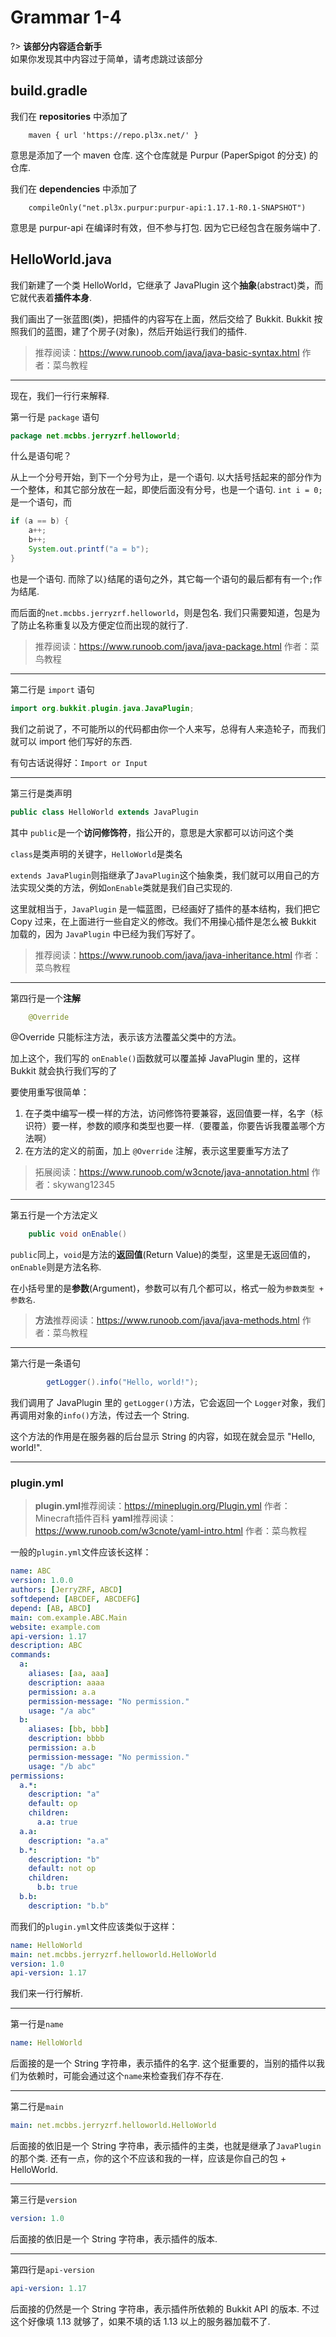 # Grammar 1-4

?> **该部分内容适合新手**<br>如果你发现其中内容过于简单，请考虑跳过该部分

## build.gradle

我们在 **repositories** 中添加了

~~~
    maven { url 'https://repo.pl3x.net/' }
~~~

意思是添加了一个 maven 仓库. 这个仓库就是 Purpur (PaperSpigot 的分支) 的仓库.

我们在 **dependencies** 中添加了

~~~
    compileOnly("net.pl3x.purpur:purpur-api:1.17.1-R0.1-SNAPSHOT")
~~~

意思是 purpur-api 在编译时有效，但不参与打包. 因为它已经包含在服务端中了.

## HelloWorld.java

我们新建了一个类 HelloWorld，它继承了 JavaPlugin 这个**抽象**(abstract)类，而它就代表着**插件本身**.

我们画出了一张蓝图(类)，把插件的内容写在上面，然后交给了 Bukkit. Bukkit 按照我们的蓝图，建了个房子(对象)，然后开始运行我们的插件.

> 推荐阅读：https://www.runoob.com/java/java-basic-syntax.html 作者：菜鸟教程

<hr>

现在，我们一行行来解释.

第一行是 `package` 语句

```java
package net.mcbbs.jerryzrf.helloworld;
```

什么是语句呢？

从上一个分号开始，到下一个分号为止，是一个语句. 以大括号括起来的部分作为一个整体，和其它部分放在一起，即使后面没有分号，也是一个语句.
`int i = 0;` 是一个语句，而

```java
if (a == b) {
	a++;
	b++;
	System.out.printf("a = b");
}
```

也是一个语句.
而除了以`}`结尾的语句之外，其它每一个语句的最后都有有一个`;`作为结尾.

而后面的`net.mcbbs.jerryzrf.helloworld`，则是包名. 我们只需要知道，包是为了防止名称重复以及方便定位而出现的就行了.

> 推荐阅读：https://www.runoob.com/java/java-package.html 作者：菜鸟教程

------

第二行是 `import` 语句

```java
import org.bukkit.plugin.java.JavaPlugin;
```

我们之前说了，不可能所以的代码都由你一个人来写，总得有人来造轮子，而我们就可以 import 他们写好的东西.

有句古话说得好：`Import or Input`

------

第三行是类声明

```java
public class HelloWorld extends JavaPlugin
```

其中 `public`是一个**访问修饰符**，指公开的，意思是大家都可以访问这个类

`class`是类声明的关键字，`HelloWorld`是类名

`extends JavaPlugin`则指继承了`JavaPlugin`这个抽象类，我们就可以用自己的方法实现父类的方法，例如`onEnable`类就是我们自己实现的.

这里就相当于，`JavaPlugin` 是一幅蓝图，已经画好了插件的基本结构，我们把它 Copy 过来，在上面进行一些自定义的修改。我们不用操心插件是怎么被 Bukkit 加载的，因为 `JavaPlugin` 中已经为我们写好了。

> 推荐阅读：https://www.runoob.com/java/java-inheritance.html 作者：菜鸟教程

------

第四行是一个**注解**

```java
    @Override
```

@Override 只能标注方法，表示该方法覆盖父类中的方法。

加上这个，我们写的 `onEnable()`函数就可以覆盖掉 JavaPlugin 里的，这样 Bukkit 就会执行我们写的了

要使用重写很简单：

1. 在子类中编写一模一样的方法，访问修饰符要兼容，返回值要一样，名字（标识符）要一样，参数的顺序和类型也要一样.（要覆盖，你要告诉我覆盖哪个方法啊）
2. 在方法的定义的前面，加上 `@Override` 注解，表示这里要重写方法了

> 拓展阅读：https://www.runoob.com/w3cnote/java-annotation.html 作者：skywang12345

------

第五行是一个方法定义

```java
    public void onEnable()
```

`public`同上，`void`是方法的**返回值**(Return Value)的类型，这里是无返回值的，`onEnable`则是方法名称.

在小括号里的是**参数**(Argument)，参数可以有几个都可以，格式一般为`参数类型 + 参数名`.

> **方法**推荐阅读：https://www.runoob.com/java/java-methods.html 作者：菜鸟教程

<hr>

第六行是一条语句

~~~java
        getLogger().info("Hello, world!");
~~~

我们调用了 JavaPlugin 里的 `getLogger()`方法，它会返回一个 `Logger`对象，我们再调用对象的`info()`方法，传过去一个 String.

这个方法的作用是在服务器的后台显示 String 的内容，如现在就会显示 "Hello, world!".

<hr>

### plugin.yml

> **plugin.yml**推荐阅读：https://mineplugin.org/Plugin.yml 作者：Minecraft插件百科
> **yaml**推荐阅读：https://www.runoob.com/w3cnote/yaml-intro.html 作者：菜鸟教程

一般的`plugin.yml`文件应该长这样：

~~~yaml
name: ABC
version: 1.0.0
authors: [JerryZRF, ABCD]
softdepend: [ABCDEF, ABCDEFG]
depend: [AB, ABCD]
main: com.example.ABC.Main
website: example.com
api-version: 1.17
description: ABC
commands:
  a:
    aliases: [aa, aaa]
    description: aaaa
    permission: a.a
    permission-message: "No permission."
    usage: "/a abc"
  b:
    aliases: [bb, bbb]
    description: bbbb
    permission: a.b
    permission-message: "No permission."
    usage: "/b abc"
permissions:
  a.*:
    description: "a"
    default: op
    children:
      a.a: true
  a.a:
    description: "a.a"
  b.*:
    description: "b"
    default: not op
    children:
      b.b: true
  b.b:
    description: "b.b"
~~~

而我们的`plugin.yml`文件应该类似于这样：

~~~yaml
name: HelloWorld
main: net.mcbbs.jerryzrf.helloworld.HelloWorld
version: 1.0
api-version: 1.17
~~~

我们来一行行解析.

<hr>

第一行是`name`

~~~yaml
name: HelloWorld
~~~

后面接的是一个 String 字符串，表示插件的名字.
这个挺重要的，当别的插件以我们为依赖时，可能会通过这个`name`来检查我们存不存在.

<hr>

第二行是`main`

~~~yaml
main: net.mcbbs.jerryzrf.helloworld.HelloWorld
~~~

后面接的依旧是一个 String 字符串，表示插件的主类，也就是继承了`JavaPlugin`的那个类.
还有一点，你的这个不应该和我的一样，应该是你自己的包 + HelloWorld.

<hr>

第三行是`version` 

~~~yaml
version: 1.0
~~~

后面接的依旧是一个 String 字符串，表示插件的版本.

<hr>

第四行是`api-version`

~~~yaml
api-version: 1.17
~~~

后面接的仍然是一个 String 字符串，表示插件所依赖的 Bukkit API 的版本.
不过这个好像填 1.13 就够了，如果不填的话 1.13 以上的服务器加载不了.